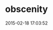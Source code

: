 ---
layout: post
title:  "obscenity"
repo:   "tjackiw/obscenity"
date:   2015-02-18 17:03:52
gemurl: http://github.com/tjackiw/obscenity
---